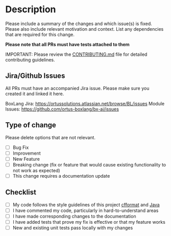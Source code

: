 # Description

Please include a summary of the changes and which issue(s) is fixed. Please also include relevant motivation and context. List any dependencies that are required for this change.

**Please note that all PRs must have tests attached to them**

IMPORTANT: Please review the [CONTRIBUTING.md](../CONTRIBUTING.md) file for detailed contributing guidelines.

## Jira/Github Issues

All PRs must have an accompanied Jira issue. Please make sure you created it and linked it here.

BoxLang Jira: https://ortussolutions.atlassian.net/browse/BL/issues
Module Issues: https://github.com/ortus-boxlang/bx-ai/issues

## Type of change

Please delete options that are not relevant.

-   [ ] Bug Fix
-   [ ] Improvement
-   [ ] New Feature
-   [ ] Breaking change (fix or feature that would cause existing functionality to not work as expected)
-   [ ] This change requires a documentation update

## Checklist

-   [ ] My code follows the style guidelines of this project [cfformat](../.cfformat.json) and [Java](../ortus-java-style.xml)
-   [ ] I have commented my code, particularly in hard-to-understand areas
-   [ ] I have made corresponding changes to the documentation
-   [ ] I have added tests that prove my fix is effective or that my feature works
-   [ ] New and existing unit tests pass locally with my changes
